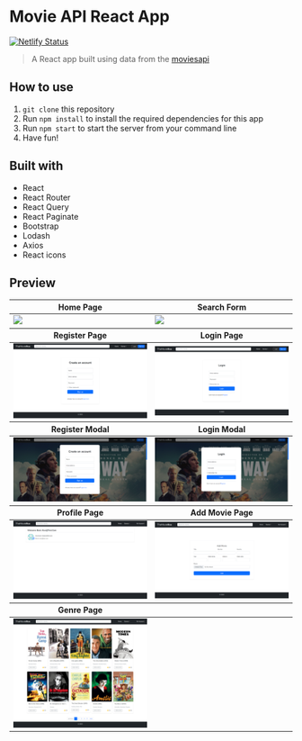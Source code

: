# Movie API React App

[![Netlify Status](https://api.netlify.com/api/v1/badges/9e20b432-6b2a-4f8e-8ea9-0897837caeca/deploy-status)](https://app.netlify.com/sites/the-moviebox/deploys)


> A React app built using data from the [moviesapi](https://moviesapi.ir/)

## How to use

1. `git clone` this repository
2. Run `npm install` to install the required dependencies for this app
3. Run `npm start` to start the server from your command line
4. Have fun!


## Built with

- React
- React Router
- React Query
- React Paginate
- Bootstrap
- Lodash
- Axios
- React icons


## Preview

<table width="100%">
  <thead>
    <tr>
      <th width="50%">Home Page</th>
      <th width="50%">Search Form</th>
    </tr>
  </thead>
  <tbody>
    <tr>
      <td width="50%"><img src="/src/assets/screenshots/The-Movie-Box.png"/></td>
      <td width="50%"><img src="/src/assets/screenshots/The-Movie-Box-search.png"/></td>
    </tr>
  </tbody>
    <thead>
    <tr>
      <th width="50%">Register Page</th>
      <th width="50%">Login Page</th>
    </tr>
  </thead>
  <tbody>
    <tr>
      <td width="50%"><img src="/src/assets/screenshots/The-Movie-Box-reg.png"/></td>
      <td width="50%"><img src="/src/assets/screenshots/The-Movie-Box-loginpage.png"/></td>
    </tr>
  </tbody>
    <thead>
    <tr>
      <th width="50%">Register Modal</th>
      <th width="50%">Login Modal</th>
    </tr>
  </thead>
  <tbody>
    <tr>
      <td width="50%"><img src="/src/assets/screenshots/register-modal.png"/></td>
      <td width="50%"><img src="/src/assets/screenshots/login-modal.png"/></td>
    </tr>
  </tbody>
  <thead>
    <tr>
      <th width="50%">Profile Page</th>
      <th width="50%">Add Movie Page</th>
    </tr>
  </thead>
  <tbody>
    <tr>
      <td width="50%"><img src="/src/assets/screenshots/profile.png"/></td>
      <td width="50%"><img src="/src/assets/screenshots/The-Movie-Box-add-movie.png"/></td>
    </tr>
  </tbody>
    <thead>
    <tr>
      <th width="50%">Genre Page</th>
    </tr>
  </thead>
  <tbody>
    <tr>
      <td width="50%"><img src="/src/assets/screenshots/The-Movie-Box-genre.png"/></td>
    </tr>
  </tbody>
</table>

